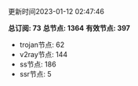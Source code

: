 更新时间2023-01-12 02:47:46

**总订阅: 73**
**总节点: 1364**
**有效节点: 397**
- trojan节点: 62
- v2ray节点: 144
- ss节点: 186
- ssr节点: 5
